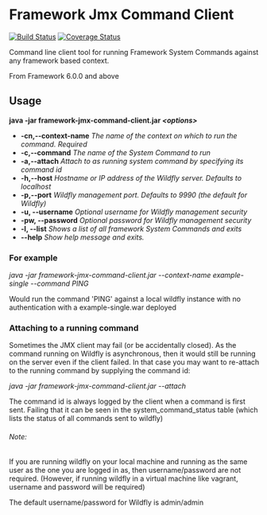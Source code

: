 # Framework Jmx Command Client

[![Build Status](https://travis-ci.org/CJSCommonPlatform/framework-jmx-command-client.svg?branch=master)](https://travis-ci.org/CJSCommonPlatform/framework-jmx-command-client) [![Coverage Status](https://coveralls.io/repos/github/CJSCommonPlatform/framework-jmx-command-client/badge.svg?branch=master)](https://coveralls.io/github/CJSCommonPlatform/framework-jmx-command-client?branch=master)

Command line client tool for running Framework System Commands against any framework based context.

From Framework 6.0.0 and above

## Usage

**java -jar framework-jmx-command-client.jar _\<options\>_**

- **-cn,--context-name** <arg>  _The name of the context on which to run the command. Required_
- **-c,--command** <arg>        _The name of the System Command to run_
- **-a,--attach** <arg>         _Attach to as running system command by specifying its command id_
- **-h,--host** <arg>           _Hostname or IP address of the Wildfly server. Defaults to localhost_
- **-p,--port** <arg>           _Wildfly management port. Defaults to 9990 (the default for Wildfly)_
- **-u, --username**            _Optional username for Wildfly management security_
- **-pw, --password**           _Optional password for Wildfly management security_
- **-l, --list**                _Shows a list of all framework System Commands and exits_
- **--help**                    _Show help message and exits._
 
### For example 
_java -jar framework-jmx-command-client.jar --context-name example-single --command PING_

Would run the command 'PING' against a local wildfly instance with no authentication with a example-single.war deployed

### Attaching to a running command
Sometimes the JMX client may fail (or be accidentally closed). As the command running on Wildfly 
is asynchronous, then it would still be running on the server even if the client failed. In that
case you may want to re-attach to the running command by supplying the command id:

_java -jar framework-jmx-command-client.jar --attach <command id>_

The command id is always logged by the client when a command is first sent. Failing that
it can be seen in the system_command_status table (which lists the status of all commands
sent to wildfly)
 
###### Note: 
 If you are running wildfly on your local machine and running as the same user as the one you are
 logged in as, then username/password are not required. (However, if running wildfly in a virtual machine
 like vagrant, username and password will be required)
 
 The default username/password for Wildfly is admin/admin  
